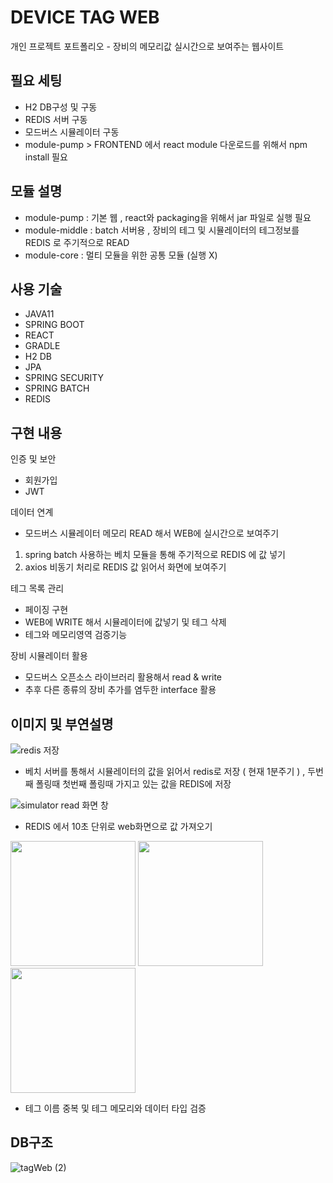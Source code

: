 # DEVICE TAG WEB
개인 프로젝트 포트폴리오 - 장비의 메모리값 실시간으로 보여주는 웹사이트 

## 필요 세팅
- H2 DB구성 및 구동
- REDIS 서버 구동
- 모드버스 시뮬레이터 구동
- module-pump >  FRONTEND  에서 react module 다운로드를 위해서 npm install 필요


## 모듈 설명
- module-pump :  기본 웹 , react와 packaging을 위해서 jar 파일로 실행 필요
- module-middle :  batch 서버용 ,  장비의 테그 및 시뮬레이터의 테그정보를 REDIS 로 주기적으로 READ
- module-core :   멀티 모듈을 위한 공통 모듈 (실행 X)



## 사용 기술
- JAVA11 
- SPRING BOOT
- REACT
- GRADLE
- H2 DB
- JPA
- SPRING SECURITY
- SPRING BATCH
- REDIS

## 구현 내용
인증 및 보안
* 회원가입
* JWT

데이터 연계
* 모드버스 시뮬레이터 메모리 READ 해서 WEB에 실시간으로 보여주기
1. spring batch 사용하는 베치 모듈을 통해 주기적으로 REDIS 에 값 넣기 
2. axios 비동기 처리로 REDIS 값 읽어서 화면에 보여주기

테그 목록 관리
* 페이징 구현
* WEB에 WRITE 해서 시뮬레이터에 값넣기 및 테그 삭제
* 테그와 메모리영역 검증기능

장비 시뮬레이터 활용
* 모드버스 오픈소스 라이브러리 활용해서 read & write
* 추후 다른 종류의 장비 추가를 염두한 interface 활용


## 이미지 및 부연설명

![redis 저장](https://user-images.githubusercontent.com/104551163/182080477-7604b7cc-8d71-4831-aa33-faed3a260eb2.PNG)

* 베치 서버를 통해서 시뮬레이터의 값을 읽어서 redis로 저장 ( 현재 1분주기 ) , 두번째 폴링때 첫번째 폴링때 가지고 있는 값을 REDIS에 저장

![simulator read 화면 창](https://user-images.githubusercontent.com/104551163/182082325-618165db-b5ef-4cda-86dd-60d1bc1472ce.PNG)

* REDIS 에서 10초 단위로 web화면으로 값 가져오기 

<img src="https://user-images.githubusercontent.com/104551163/182088544-01ec3f6a-9e39-410f-a811-3b58c5bbc45e.PNG"  width="200" />
<img src="https://user-images.githubusercontent.com/104551163/182088557-894f3daf-dd55-4646-9423-2a56edd1cc92.PNG"  width="200" />                             
<img src="https://user-images.githubusercontent.com/104551163/182088566-4ac5a2b1-a660-420f-944f-e1c3ec271123.PNG"  width="200" />                                                                                                            

* 테그 이름 중복 및 테그 메모리와 데이터 타입  검증 

## DB구조 

![tagWeb (2)](https://user-images.githubusercontent.com/104551163/179693985-8bb8a501-652e-4f0c-b5c8-353072f140a2.png)


